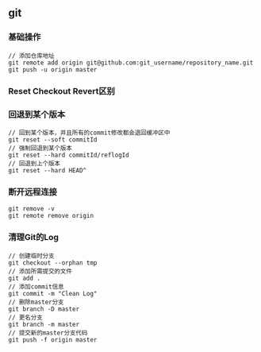 ## git

### 基础操作
```shell
// 添加仓库地址
git remote add origin git@github.com:git_username/repository_name.git
git push -u origin master
```

### Reset Checkout Revert区别

### 回退到某个版本
```shell
// 回到某个版本，并且所有的commit修改都会退回缓冲区中
git reset --soft commitId
// 强制回退到某个版本
git reset --hard commitId/reflogId
// 回退到上个版本
git reset --hard HEAD^
```

### 断开远程连接
```shell
git remove -v
git remote remove origin
```

### 清理Git的Log
```shell
// 创建临时分支
git checkout --orphan tmp
// 添加所需提交的文件
git add .
// 添加commit信息
git commit -m "Clean Log"
// 删除master分支
git branch -D master
// 更名分支
git branch -m master
// 提交新的master分支代码
git push -f origin master
```